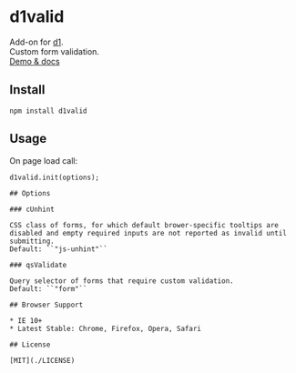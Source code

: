 # d1valid

Add-on for [d1](https://github.com/vvvkor/d1).  
Custom form validation.  
[Demo & docs](http://vadimkor.ru/projects/d1#valid)

## Install

```
npm install d1valid
```

## Usage

On page load call:
```
d1valid.init(options);

## Options

### cUnhint

CSS class of forms, for which default brower-specific tooltips are disabled and empty required inputs are not reported as invalid until submitting.  
Default: ``"js-unhint"``

### qsValidate

Query selector of forms that require custom validation.  
Default: ``"form"``

## Browser Support

* IE 10+
* Latest Stable: Chrome, Firefox, Opera, Safari

## License

[MIT](./LICENSE)
